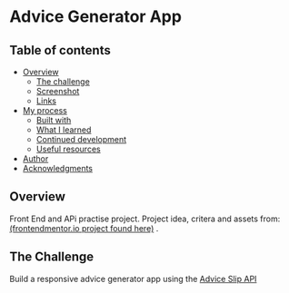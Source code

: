 # Advice Generator App


## Table of contents

- [Overview](#overview)
  - [The challenge](#the-challenge)
  - [Screenshot](#screenshot)
  - [Links](#links)
- [My process](#my-process)
  - [Built with](#built-with)
  - [What I learned](#what-i-learned)
  - [Continued development](#continued-development)
  - [Useful resources](#useful-resources)
- [Author](#author)
- [Acknowledgments](#acknowledgments)

## Overview 

Front End and APi practise project. Project idea, critera and assets from: [(frontendmentor.io project found here)](https://www.frontendmentor.io/challenges/advice-generator-app-QdUG-13db/hub/advice-generator-app-tYzgqJo3Jm) .

## The Challenge

Build a responsive advice generator app using the [Advice Slip API](https://api.adviceslip.com/)